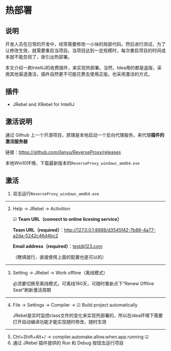 # 热部署

## 说明

​	开发人员在日常的开发中，经常需要修改一小块的局部代码，然后进行测试，为了让修改生效，就需要重启当项目。当项目达到一定规模时，每次重启项目的时间成本就不能忽视了，故引出热部署。

​	本文介绍一款IntelliJ的收费插件，来实现热部署。当然，Idea用的都是盗版，采用其他渠道激活，插件自然更不可能花费去使用正版，也采用激活的方式。

## 插件

* JRebel and XRebel for IntelliJ

## 激活说明

通过 Github 上一个开源项目，原理是本地启动一个反向代理服务，来代理**插件的激活服务器**



链接：https://github.com/ilanyu/ReverseProxy/releases

本地Win10环境，下载最新版本的`ReverseProxy_windows_amd64.exe`

## 激活

1. 双击运行`ReverseProxy_windows_amd64.exe`

---

2. Help → JRebel → Activition

   ☑ **Team URL（connect to online licesing service）**

   **Team URL（required）**：http://127.0.0.1:8888/d3545f42-7b88-4a77-a2da-5242c46d4bc2

   **Email address（required）**：test@123.com

   （瞎填就行，直接使用上面的配置也是可以的）

---

3. Setting → JRebel → Work offline（离线模式）

   必须要切换至离线模式，可离线180天，可随时重新点下“Renew Offline Seat”刷新激活周期

---

4. File → Settings → Compiler → ☑ Build project automatically

   JRebel是实时监控class文件的变化来实现热部署的，所以在idea环境下需要打开自动编译功能才能实现随时修改，随时生效

---

5. Ctrl+Shift+Alt+/ → compiler.automake.allow.when.app.running ☑
6. 通过 JRebel 插件提供的 Run 和 Debug 按钮去运行项目

